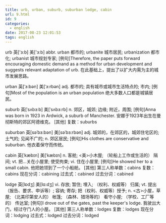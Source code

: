 ```yaml
---
title: urb, urban, suburb, suburban lodge, cabin
url: 9.html
id: 9
categories:
  - english
date: 2017-08-23 12:01:53
tags: english
---
```

urb	英['ɜ:b]
美['ɜ:b]
abbr.	urban 都市的; urbanite 城市居民; urbanization 都市化; urbanist 城市规划专家;
[例句]Therefore, the paper puts forward encouraging domestic demand as a method for urban development and suggests relevant adaptation of urb.
在此基础上，提出了以扩大内需为主的城市发展思路。

urban	英[ˈɜ:bən]
美[ˈɜ:rbən]
adj.	都市的; 具有城市或城市生活特点的; 市内;
[例句]Most of the population is an urban population
绝大多数人口都是城镇居民。


suburb	英[ˈsʌbɜ:b]
美[ˈsʌbɜ:rb]
n.	郊区，城郊; 边缘; 附近，周围;
[例句]Anna was born in 1923 in Ardwick, a suburb of Manchester.
安娜于1923年出生在曼彻斯特的郊区阿德维克。
[其他]	复数：suburbs


suburban	英[səˈbɜ:bən]
美[səˈbɜ:rbən]
adj.	城郊的，在郊区的，城郊住宅区的; 土气的; 见闻不广的;
n.	郊区居民;
[例句]His clothes are conservative and suburban.
他衣着保守而传统。


cabin	英[ˈkæbɪn]
美[ˈkæbɪn]
n.	客舱; <美>小木屋; （轮船上工作或生活的） 隔间;
vt.	把…关在小屋里; 使受拘束;
vi.	住在小屋里;
[例句]He showed her to a small cabin.
他把她领到了一个小船舱。
[其他]	第三人称单数：cabins 复数：cabins 现在分词：cabining 过去式：cabined 过去分词：cabined


lodge	英[lɒdʒ]
美[lɑ:dʒ]
vi.	存放; 暂住; 埋入; （权利、权威等） 归属;
vt.	提出（报告、要求、申诉等）; 容纳; 寄存; 把（权利、权威等）授予;
n.	<古>小屋，草屋; （北美印第安人的） 帐篷; （森林、猎场等的） 看守小屋; （学校、工厂等的） 传达室;
[例句]I drove out of the gates, past the keeper's lodge.
我驶出大门，经过守门人的小屋。
[其他]	第三人称单数：lodges 复数：lodges 现在分词：lodging 过去式：lodged 过去分词：lodged

